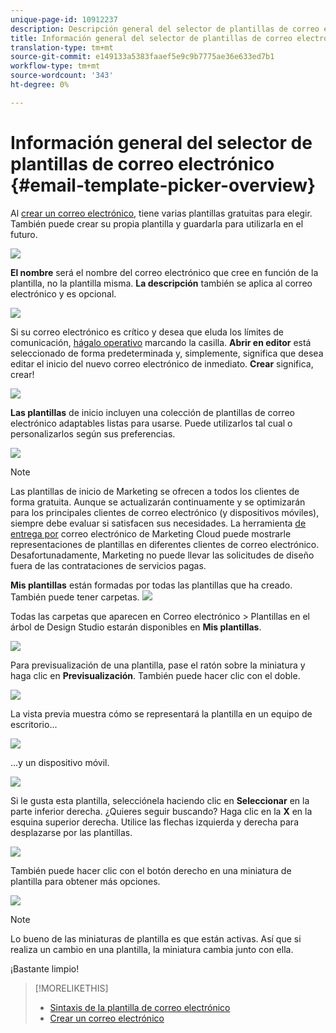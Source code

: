```yaml
---
unique-page-id: 10912237
description: Descripción general del selector de plantillas de correo electrónico - Documentos de marketing - Documentación del producto
title: Información general del selector de plantillas de correo electrónico
translation-type: tm+mt
source-git-commit: e149133a5383faaef5e9c9b7775ae36e633ed7b1
workflow-type: tm+mt
source-wordcount: '343'
ht-degree: 0%

---
```



# Información general del selector de plantillas de correo electrónico {#email-template-picker-overview}

Al [crear un correo electrónico](../../../../product-docs/email-marketing/general/creating-an-email/create-an-email.md), tiene varias plantillas gratuitas para elegir. También puede crear su propia plantilla y guardarla para utilizarla en el futuro.

![](assets/starter-templates.png)

**El nombre** será el nombre del correo electrónico que cree en función de la plantilla, no la plantilla misma. **La descripción** también se aplica al correo electrónico y es opcional.

![](assets/two-2.png)

Si su correo electrónico es crítico y desea que eluda los límites de comunicación, [hágalo operativo](../../../../product-docs/email-marketing/general/functions-in-the-editor/make-an-email-operational.md) marcando la casilla. **Abrir en editor** está seleccionado de forma predeterminada y, simplemente, significa que desea editar el inicio del nuevo correo electrónico de inmediato. **Crear** significa, crear!

![](assets/three-2.png)

**Las plantillas** de inicio incluyen una colección de plantillas de correo electrónico adaptables listas para usarse. Puede utilizarlos tal cual o personalizarlos según sus preferencias.

![](assets/starter-templates.png)

>[!NOTE]
>
>Las plantillas de inicio de Marketing se ofrecen a todos los clientes de forma gratuita. Aunque se actualizarán continuamente y se optimizarán para los principales clientes de correo electrónico (y dispositivos móviles), siempre debe evaluar si satisfacen sus necesidades. La herramienta [de entrega por](http://docs.marketo.com/display/DOCS/Email+Deliverability+Tool) correo electrónico de Marketing Cloud puede mostrarle representaciones de plantillas en diferentes clientes de correo electrónico. Desafortunadamente, Marketing no puede llevar las solicitudes de diseño fuera de las contrataciones de servicios pagas.

**Mis plantillas** están formadas por todas las plantillas que ha creado. También puede tener carpetas.   ![](assets/five-2.png)

Todas las carpetas que aparecen en Correo electrónico > Plantillas en el árbol de Design Studio estarán disponibles en **Mis plantillas**.

![](assets/six-1.png)

Para previsualización de una plantilla, pase el ratón sobre la miniatura y haga clic en **Previsualización**. También puede hacer clic con el doble.

![](assets/seven-1.png)

La vista previa muestra cómo se representará la plantilla en un equipo de escritorio...

![](assets/eight-1.png)

...y un dispositivo móvil.

![](assets/nine-1.png)

Si le gusta esta plantilla, selecciónela haciendo clic en **Seleccionar** en la parte inferior derecha. ¿Quieres seguir buscando? Haga clic en la **X** en la esquina superior derecha. Utilice las flechas izquierda y derecha para desplazarse por las plantillas.

![](assets/ten-1.png)

También puede hacer clic con el botón derecho en una miniatura de plantilla para obtener más opciones.

![](assets/eleven-1.png)

>[!NOTE]
>
>Lo bueno de las miniaturas de plantilla es que están activas. Así que si realiza un cambio en una plantilla, la miniatura cambia junto con ella.

¡Bastante limpio!

>[!MORELIKETHIS]
>
>* [Sintaxis de la plantilla de correo electrónico](email-template-syntax.md)
>* [Crear un correo electrónico](../../../../product-docs/email-marketing/general/creating-an-email/create-an-email.md)

>



